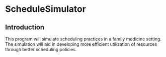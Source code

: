 # ScheduleSimulator

Introduction
------------
This program will simulate scheduling practices in a family medicine setting.  The simulation will aid in developing more efficient utilization of resources through better scheduling policies.
